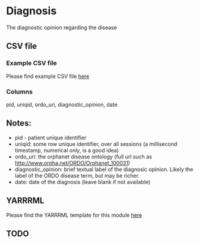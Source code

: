 # Diagnosis

The diagnostic opinion regarding the disease

## CSV file 

### Example CSV file
Please find example CSV file [here](../csv/diagnosis.csv)

### Columns

pid, uniqid, ordo_uri, diagnostic_opinion, date


## Notes:
  * pid - patient unique identifier
  * uniqid:  some row unique identifier, over all sessions (a millisecond timestamp, numerical only, is a good idea)
  * ordo_uri:  the orphanet disease ontology (full url such as http://www.orpha.net/ORDO/Orphanet_100031)
  * diagnostic_opinion: brief textual label of the diagnosic opinion.  Likely the label of the ORDO disease term, but may be richer.
  * date:  date of the diagnosis (leave blank if not available)

## YARRRML

Please find the YARRRML template for this module [here](../templates/diagnosis_yarrrml_template.yaml)


##  TODO

